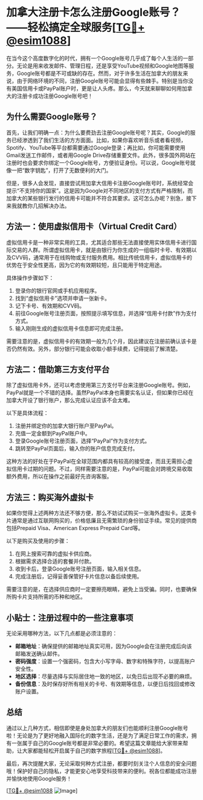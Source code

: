 # 加拿大注册卡怎么注册Google账号？——轻松搞定全球服务[[TG💪+ @esim1088](https://t.me/s/esim1088)]

在当今这个高度数字化的时代，拥有一个Google账号几乎成了每个人生活的一部分。无论是用来收发邮件、管理日程，还是享受YouTube视频和Google地图等服务，Google账号都是不可或缺的存在。然而，对于许多生活在加拿大的朋友来说，由于网络环境的不同，注册Google账号可能会显得有些棘手。特别是当你没有美国信用卡或PayPal账户时，更是让人头疼。那么，今天就来聊聊如何用加拿大的注册卡成功注册Google账号吧！

## 为什么需要Google账号？

首先，让我们明确一点：为什么要费劲去注册Google账号呢？其实，Google的服务已经渗透到了我们生活的方方面面。比如，如果你喜欢听音乐或者看视频，Spotify、YouTube等平台都需要通过Google登录；再比如，你可能需要使用Gmail发送工作邮件，或者用Google Drive存储重要文件。此外，很多国外网站在注册时也会要求你绑定一个Google账号，方便验证身份。可以说，Google账号就像一把“数字钥匙”，打开了无数便利的大门。

但是，很多人会发现，直接尝试用加拿大信用卡注册Google账号时，系统经常会提示“不支持你的国家”。这是因为Google对不同地区的支付方式有严格限制，而加拿大的某些银行发行的信用卡可能并不符合其要求。这可怎么办呢？别急，接下来我就教你几招解决办法。

## 方法一：使用虚拟信用卡（Virtual Credit Card）

虚拟信用卡是一种非常实用的工具，尤其适合那些无法直接使用实体信用卡进行国际交易的人群。所谓虚拟信用卡，就是由银行为你生成的一组临时卡号、有效期以及CVV码，通常用于在线购物或支付服务费用。相比传统信用卡，虚拟信用卡的优势在于安全性更高，因为它的有效期较短，且只能用于特定用途。

具体操作步骤如下：
1. 登录你的银行官网或手机应用程序。
2. 找到“虚拟信用卡”选项并申请一张新卡。
3. 记下卡号、有效期和CVV码。
4. 前往Google账号注册页面，按照提示填写信息，并选择“信用卡付款”作为支付方式。
5. 输入刚刚生成的虚拟信用卡信息即可完成注册。

需要注意的是，虚拟信用卡的有效期一般为几个月，因此建议在注册前确认该卡是否仍然有效。另外，部分银行可能会收取小额手续费，记得提前了解清楚。

## 方法二：借助第三方支付平台

除了虚拟信用卡外，还可以考虑使用第三方支付平台来注册Google账号。例如，PayPal就是一个不错的选择。虽然PayPal本身也需要实名认证，但如果你已经在加拿大开设了银行账户，那么完成认证应该不会太难。

以下是具体流程：
1. 注册并绑定你的加拿大银行账户至PayPal。
2. 充值一定金额到PayPal账户中。
3. 登录Google账号注册页面，选择“PayPal”作为支付方式。
4. 跳转至PayPal页面后，输入你的账户信息完成支付。

这种方法的好处在于PayPal在全球范围内都具有较高的接受度，而且无需担心虚拟信用卡过期的问题。不过，同样需要注意的是，PayPal可能会对跨境交易收取额外费用，所以在操作之前最好先咨询客服。

## 方法三：购买海外虚拟卡

如果你觉得上述两种方法还不够方便，那么不妨试试购买一张海外虚拟卡。这类卡片通常是通过互联网购买的，价格低廉且无需繁琐的身份验证手续。常见的提供商包括Prepaid Visa、American Express Prepaid Card等。

以下是购买及使用的步骤：
1. 在网上搜索可靠的虚拟卡供应商。
2. 根据需求选择合适的套餐并付款。
3. 收到卡后，登录Google账号注册页面，输入相关信息。
4. 完成注册后，记得妥善保管好卡片信息以备后续使用。

需要注意的是，在选择供应商时一定要擦亮眼睛，避免上当受骗。同时，也要确保所购卡片支持所需的币种和地区。

## 小贴士：注册过程中的一些注意事项

无论采用哪种方法，以下几点都是必须注意的：
- **邮箱地址**：确保提供的邮箱地址真实可用，因为Google会在注册完成后向该邮箱发送确认邮件。
- **密码强度**：设置一个强密码，包含大小写字母、数字和特殊字符，以提高账户安全性。
- **地区选择**：尽量选择与实际居住地一致的地区，以免日后出现不必要的麻烦。
- **备份信息**：及时保存好所有相关的卡号、有效期等信息，以便日后找回或修改账户设置。

## 总结

通过以上几种方式，相信即使是身处加拿大的朋友们也能顺利注册Google账号啦！无论是为了更好地融入国际化的数字生活，还是为了满足日常工作的需求，拥有一张属于自己的Google账号都是非常必要的。希望这篇文章能给大家带来帮助，让大家都能轻松开启属于自己的数字旅程[[TG💪+ @esim1088](https://t.me/s/esim1088)]。

最后，再次提醒大家，无论采取何种方式注册，都要时刻关注个人信息的安全问题哦！保护好自己的隐私，才能更安心地享受科技带来的便利。祝各位都能成功注册并愉快地使用Google服务！

[[TG💪+ @esim1088](https://t.me/s/esim1088) ![Image](https://i.postimg.cc/4NQfJmqS/Snipaste-2025-05-13-00-14-12.png)]
